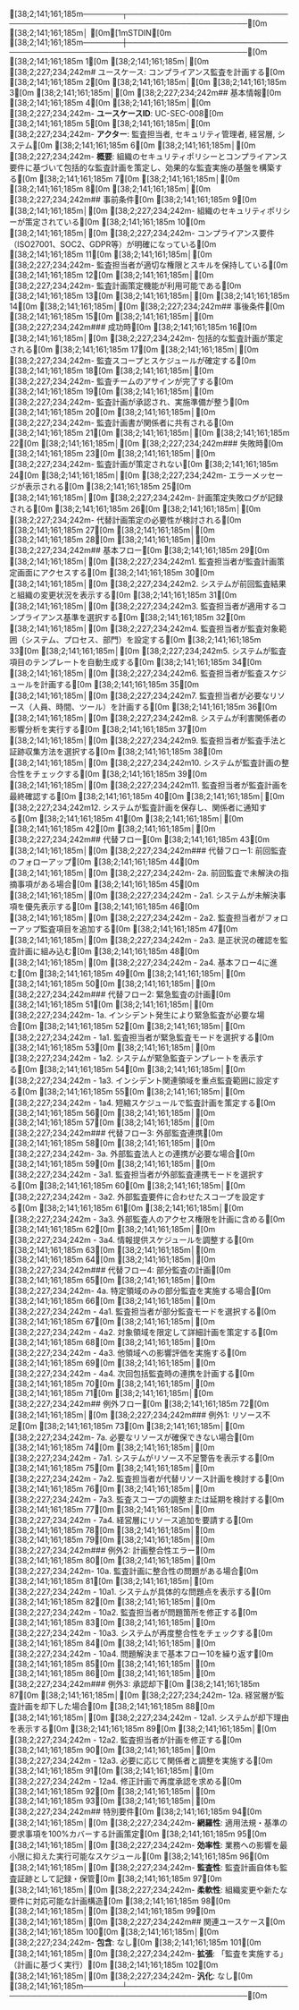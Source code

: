 [38;2;141;161;185m───────┬────────────────────────────────────────────────────────────────────────[0m
       [38;2;141;161;185m│ [0m[1mSTDIN[0m
[38;2;141;161;185m───────┼────────────────────────────────────────────────────────────────────────[0m
[38;2;141;161;185m   1[0m   [38;2;141;161;185m│[0m [38;2;227;234;242m# ユースケース: コンプライアンス監査を計画する[0m
[38;2;141;161;185m   2[0m   [38;2;141;161;185m│[0m 
[38;2;141;161;185m   3[0m   [38;2;141;161;185m│[0m [38;2;227;234;242m## 基本情報[0m
[38;2;141;161;185m   4[0m   [38;2;141;161;185m│[0m [38;2;227;234;242m- **ユースケースID**: UC-SEC-008[0m
[38;2;141;161;185m   5[0m   [38;2;141;161;185m│[0m [38;2;227;234;242m- **アクター**: 監査担当者, セキュリティ管理者, 経営層, システム[0m
[38;2;141;161;185m   6[0m   [38;2;141;161;185m│[0m [38;2;227;234;242m- **概要**: 組織のセキュリティポリシーとコンプライアンス要件に基づいて包括的な監査計画を策定し、効果的な監査実施の基盤を構築する[0m
[38;2;141;161;185m   7[0m   [38;2;141;161;185m│[0m 
[38;2;141;161;185m   8[0m   [38;2;141;161;185m│[0m [38;2;227;234;242m## 事前条件[0m
[38;2;141;161;185m   9[0m   [38;2;141;161;185m│[0m [38;2;227;234;242m- 組織のセキュリティポリシーが策定されている[0m
[38;2;141;161;185m  10[0m   [38;2;141;161;185m│[0m [38;2;227;234;242m- コンプライアンス要件（ISO27001、SOC2、GDPR等）が明確になっている[0m
[38;2;141;161;185m  11[0m   [38;2;141;161;185m│[0m [38;2;227;234;242m- 監査担当者が適切な権限とスキルを保持している[0m
[38;2;141;161;185m  12[0m   [38;2;141;161;185m│[0m [38;2;227;234;242m- 監査計画策定機能が利用可能である[0m
[38;2;141;161;185m  13[0m   [38;2;141;161;185m│[0m 
[38;2;141;161;185m  14[0m   [38;2;141;161;185m│[0m [38;2;227;234;242m## 事後条件[0m
[38;2;141;161;185m  15[0m   [38;2;141;161;185m│[0m [38;2;227;234;242m### 成功時[0m
[38;2;141;161;185m  16[0m   [38;2;141;161;185m│[0m [38;2;227;234;242m- 包括的な監査計画が策定される[0m
[38;2;141;161;185m  17[0m   [38;2;141;161;185m│[0m [38;2;227;234;242m- 監査スコープとスケジュールが確定する[0m
[38;2;141;161;185m  18[0m   [38;2;141;161;185m│[0m [38;2;227;234;242m- 監査チームのアサインが完了する[0m
[38;2;141;161;185m  19[0m   [38;2;141;161;185m│[0m [38;2;227;234;242m- 監査計画が承認され、実施準備が整う[0m
[38;2;141;161;185m  20[0m   [38;2;141;161;185m│[0m [38;2;227;234;242m- 監査計画書が関係者に共有される[0m
[38;2;141;161;185m  21[0m   [38;2;141;161;185m│[0m 
[38;2;141;161;185m  22[0m   [38;2;141;161;185m│[0m [38;2;227;234;242m### 失敗時[0m
[38;2;141;161;185m  23[0m   [38;2;141;161;185m│[0m [38;2;227;234;242m- 監査計画が策定されない[0m
[38;2;141;161;185m  24[0m   [38;2;141;161;185m│[0m [38;2;227;234;242m- エラーメッセージが表示される[0m
[38;2;141;161;185m  25[0m   [38;2;141;161;185m│[0m [38;2;227;234;242m- 計画策定失敗ログが記録される[0m
[38;2;141;161;185m  26[0m   [38;2;141;161;185m│[0m [38;2;227;234;242m- 代替計画策定の必要性が検討される[0m
[38;2;141;161;185m  27[0m   [38;2;141;161;185m│[0m 
[38;2;141;161;185m  28[0m   [38;2;141;161;185m│[0m [38;2;227;234;242m## 基本フロー[0m
[38;2;141;161;185m  29[0m   [38;2;141;161;185m│[0m [38;2;227;234;242m1. 監査担当者が監査計画策定画面にアクセスする[0m
[38;2;141;161;185m  30[0m   [38;2;141;161;185m│[0m [38;2;227;234;242m2. システムが前回監査結果と組織の変更状況を表示する[0m
[38;2;141;161;185m  31[0m   [38;2;141;161;185m│[0m [38;2;227;234;242m3. 監査担当者が適用するコンプライアンス基準を選択する[0m
[38;2;141;161;185m  32[0m   [38;2;141;161;185m│[0m [38;2;227;234;242m4. 監査担当者が監査対象範囲（システム、プロセス、部門）を設定する[0m
[38;2;141;161;185m  33[0m   [38;2;141;161;185m│[0m [38;2;227;234;242m5. システムが監査項目のテンプレートを自動生成する[0m
[38;2;141;161;185m  34[0m   [38;2;141;161;185m│[0m [38;2;227;234;242m6. 監査担当者が監査スケジュールを計画する[0m
[38;2;141;161;185m  35[0m   [38;2;141;161;185m│[0m [38;2;227;234;242m7. 監査担当者が必要なリソース（人員、時間、ツール）を計画する[0m
[38;2;141;161;185m  36[0m   [38;2;141;161;185m│[0m [38;2;227;234;242m8. システムが利害関係者の影響分析を実行する[0m
[38;2;141;161;185m  37[0m   [38;2;141;161;185m│[0m [38;2;227;234;242m9. 監査担当者が監査手法と証跡収集方法を選択する[0m
[38;2;141;161;185m  38[0m   [38;2;141;161;185m│[0m [38;2;227;234;242m10. システムが監査計画の整合性をチェックする[0m
[38;2;141;161;185m  39[0m   [38;2;141;161;185m│[0m [38;2;227;234;242m11. 監査担当者が監査計画を最終確認する[0m
[38;2;141;161;185m  40[0m   [38;2;141;161;185m│[0m [38;2;227;234;242m12. システムが監査計画を保存し、関係者に通知する[0m
[38;2;141;161;185m  41[0m   [38;2;141;161;185m│[0m 
[38;2;141;161;185m  42[0m   [38;2;141;161;185m│[0m [38;2;227;234;242m## 代替フロー[0m
[38;2;141;161;185m  43[0m   [38;2;141;161;185m│[0m [38;2;227;234;242m### 代替フロー1: 前回監査のフォローアップ[0m
[38;2;141;161;185m  44[0m   [38;2;141;161;185m│[0m [38;2;227;234;242m- 2a. 前回監査で未解決の指摘事項がある場合[0m
[38;2;141;161;185m  45[0m   [38;2;141;161;185m│[0m [38;2;227;234;242m  - 2a1. システムが未解決事項を優先表示する[0m
[38;2;141;161;185m  46[0m   [38;2;141;161;185m│[0m [38;2;227;234;242m  - 2a2. 監査担当者がフォローアップ監査項目を追加する[0m
[38;2;141;161;185m  47[0m   [38;2;141;161;185m│[0m [38;2;227;234;242m  - 2a3. 是正状況の確認を監査計画に組み込む[0m
[38;2;141;161;185m  48[0m   [38;2;141;161;185m│[0m [38;2;227;234;242m  - 2a4. 基本フロー4に進む[0m
[38;2;141;161;185m  49[0m   [38;2;141;161;185m│[0m 
[38;2;141;161;185m  50[0m   [38;2;141;161;185m│[0m [38;2;227;234;242m### 代替フロー2: 緊急監査の計画[0m
[38;2;141;161;185m  51[0m   [38;2;141;161;185m│[0m [38;2;227;234;242m- 1a. インシデント発生により緊急監査が必要な場合[0m
[38;2;141;161;185m  52[0m   [38;2;141;161;185m│[0m [38;2;227;234;242m  - 1a1. 監査担当者が緊急監査モードを選択する[0m
[38;2;141;161;185m  53[0m   [38;2;141;161;185m│[0m [38;2;227;234;242m  - 1a2. システムが緊急監査テンプレートを表示する[0m
[38;2;141;161;185m  54[0m   [38;2;141;161;185m│[0m [38;2;227;234;242m  - 1a3. インシデント関連領域を重点監査範囲に設定する[0m
[38;2;141;161;185m  55[0m   [38;2;141;161;185m│[0m [38;2;227;234;242m  - 1a4. 短縮スケジュールで監査計画を策定する[0m
[38;2;141;161;185m  56[0m   [38;2;141;161;185m│[0m 
[38;2;141;161;185m  57[0m   [38;2;141;161;185m│[0m [38;2;227;234;242m### 代替フロー3: 外部監査連携[0m
[38;2;141;161;185m  58[0m   [38;2;141;161;185m│[0m [38;2;227;234;242m- 3a. 外部監査法人との連携が必要な場合[0m
[38;2;141;161;185m  59[0m   [38;2;141;161;185m│[0m [38;2;227;234;242m  - 3a1. 監査担当者が外部監査連携モードを選択する[0m
[38;2;141;161;185m  60[0m   [38;2;141;161;185m│[0m [38;2;227;234;242m  - 3a2. 外部監査要件に合わせたスコープを設定する[0m
[38;2;141;161;185m  61[0m   [38;2;141;161;185m│[0m [38;2;227;234;242m  - 3a3. 外部監査人のアクセス権限を計画に含める[0m
[38;2;141;161;185m  62[0m   [38;2;141;161;185m│[0m [38;2;227;234;242m  - 3a4. 情報提供スケジュールを調整する[0m
[38;2;141;161;185m  63[0m   [38;2;141;161;185m│[0m 
[38;2;141;161;185m  64[0m   [38;2;141;161;185m│[0m [38;2;227;234;242m### 代替フロー4: 部分監査の計画[0m
[38;2;141;161;185m  65[0m   [38;2;141;161;185m│[0m [38;2;227;234;242m- 4a. 特定領域のみの部分監査を実施する場合[0m
[38;2;141;161;185m  66[0m   [38;2;141;161;185m│[0m [38;2;227;234;242m  - 4a1. 監査担当者が部分監査モードを選択する[0m
[38;2;141;161;185m  67[0m   [38;2;141;161;185m│[0m [38;2;227;234;242m  - 4a2. 対象領域を限定して詳細計画を策定する[0m
[38;2;141;161;185m  68[0m   [38;2;141;161;185m│[0m [38;2;227;234;242m  - 4a3. 他領域への影響評価を実施する[0m
[38;2;141;161;185m  69[0m   [38;2;141;161;185m│[0m [38;2;227;234;242m  - 4a4. 次回包括監査時の連携を計画する[0m
[38;2;141;161;185m  70[0m   [38;2;141;161;185m│[0m 
[38;2;141;161;185m  71[0m   [38;2;141;161;185m│[0m [38;2;227;234;242m## 例外フロー[0m
[38;2;141;161;185m  72[0m   [38;2;141;161;185m│[0m [38;2;227;234;242m### 例外1: リソース不足[0m
[38;2;141;161;185m  73[0m   [38;2;141;161;185m│[0m [38;2;227;234;242m- 7a. 必要なリソースが確保できない場合[0m
[38;2;141;161;185m  74[0m   [38;2;141;161;185m│[0m [38;2;227;234;242m  - 7a1. システムがリソース不足警告を表示する[0m
[38;2;141;161;185m  75[0m   [38;2;141;161;185m│[0m [38;2;227;234;242m  - 7a2. 監査担当者が代替リソース計画を検討する[0m
[38;2;141;161;185m  76[0m   [38;2;141;161;185m│[0m [38;2;227;234;242m  - 7a3. 監査スコープの調整または延期を検討する[0m
[38;2;141;161;185m  77[0m   [38;2;141;161;185m│[0m [38;2;227;234;242m  - 7a4. 経営層にリソース追加を要請する[0m
[38;2;141;161;185m  78[0m   [38;2;141;161;185m│[0m 
[38;2;141;161;185m  79[0m   [38;2;141;161;185m│[0m [38;2;227;234;242m### 例外2: 計画整合性エラー[0m
[38;2;141;161;185m  80[0m   [38;2;141;161;185m│[0m [38;2;227;234;242m- 10a. 監査計画に整合性の問題がある場合[0m
[38;2;141;161;185m  81[0m   [38;2;141;161;185m│[0m [38;2;227;234;242m  - 10a1. システムが具体的な問題点を表示する[0m
[38;2;141;161;185m  82[0m   [38;2;141;161;185m│[0m [38;2;227;234;242m  - 10a2. 監査担当者が問題箇所を修正する[0m
[38;2;141;161;185m  83[0m   [38;2;141;161;185m│[0m [38;2;227;234;242m  - 10a3. システムが再度整合性をチェックする[0m
[38;2;141;161;185m  84[0m   [38;2;141;161;185m│[0m [38;2;227;234;242m  - 10a4. 問題解決まで基本フロー10を繰り返す[0m
[38;2;141;161;185m  85[0m   [38;2;141;161;185m│[0m 
[38;2;141;161;185m  86[0m   [38;2;141;161;185m│[0m [38;2;227;234;242m### 例外3: 承認却下[0m
[38;2;141;161;185m  87[0m   [38;2;141;161;185m│[0m [38;2;227;234;242m- 12a. 経営層が監査計画を却下した場合[0m
[38;2;141;161;185m  88[0m   [38;2;141;161;185m│[0m [38;2;227;234;242m  - 12a1. システムが却下理由を表示する[0m
[38;2;141;161;185m  89[0m   [38;2;141;161;185m│[0m [38;2;227;234;242m  - 12a2. 監査担当者が計画を修正する[0m
[38;2;141;161;185m  90[0m   [38;2;141;161;185m│[0m [38;2;227;234;242m  - 12a3. 必要に応じて関係者と調整を実施する[0m
[38;2;141;161;185m  91[0m   [38;2;141;161;185m│[0m [38;2;227;234;242m  - 12a4. 修正計画で再度承認を求める[0m
[38;2;141;161;185m  92[0m   [38;2;141;161;185m│[0m 
[38;2;141;161;185m  93[0m   [38;2;141;161;185m│[0m [38;2;227;234;242m## 特別要件[0m
[38;2;141;161;185m  94[0m   [38;2;141;161;185m│[0m [38;2;227;234;242m- **網羅性**: 適用法規・基準の要求事項を100%カバーする計画策定[0m
[38;2;141;161;185m  95[0m   [38;2;141;161;185m│[0m [38;2;227;234;242m- **効率性**: 業務への影響を最小限に抑えた実行可能なスケジュール[0m
[38;2;141;161;185m  96[0m   [38;2;141;161;185m│[0m [38;2;227;234;242m- **監査性**: 監査計画自体も監査証跡として記録・保管[0m
[38;2;141;161;185m  97[0m   [38;2;141;161;185m│[0m [38;2;227;234;242m- **柔軟性**: 組織変更や新たな要件に対応可能な計画構造[0m
[38;2;141;161;185m  98[0m   [38;2;141;161;185m│[0m 
[38;2;141;161;185m  99[0m   [38;2;141;161;185m│[0m [38;2;227;234;242m## 関連ユースケース[0m
[38;2;141;161;185m 100[0m   [38;2;141;161;185m│[0m [38;2;227;234;242m- **包含**: なし[0m
[38;2;141;161;185m 101[0m   [38;2;141;161;185m│[0m [38;2;227;234;242m- **拡張**: 「監査を実施する」（計画に基づく実行）[0m
[38;2;141;161;185m 102[0m   [38;2;141;161;185m│[0m [38;2;227;234;242m- **汎化**: なし[0m
[38;2;141;161;185m───────┴────────────────────────────────────────────────────────────────────────[0m
